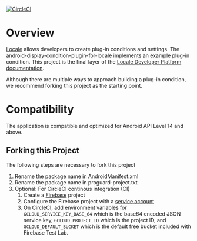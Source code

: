 [![CircleCI](https://circleci.com/gh/twofortyfouram/android-display-condition-plugin-for-locale.svg?style=svg)](https://circleci.com/gh/twofortyfouram/android-display-condition-plugin-for-locale)

# Overview
[Locale](https://play.google.com/store/apps/details?id=com.twofortyfouram.locale) allows developers to create plug-in conditions and settings.  The android-display-condition-plugin-for-locale implements an example plug-in condition.  This project is the final layer of the [Locale Developer Platform documentation](http://www.twofortyfouram.com/developer).

Although there are multiple ways to approach building a plug-in condition, we recommend forking this project as the starting point.


# Compatibility
The application is compatible and optimized for Android API Level 14 and above.


## Forking this Project
The following steps are necessary to fork this project

1. Rename the package name in AndroidManifest.xml
1. Rename the package name in proguard-project.txt
1. Optional: For CircleCI continous integration (CI)
    1. Create a [Firebase](https://firebase.google.com) project
    1. Configure the Firebase project with a [service account](https://firebase.google.com/docs/test-lab/continuous)
    1. On CircleCI, add environment variables for `GCLOUD_SERVICE_KEY_BASE_64` which is the base64 encoded JSON service key,  `GCLOUD_PROJECT_ID` which is the project ID, and `GCLOUD_DEFAULT_BUCKET` which is the default free bucket included with Firebase Test Lab.